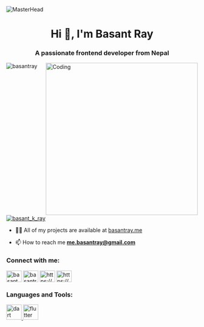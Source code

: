 ![MasterHead](https://1.bp.blogspot.com/-7A4WynwLsMw/XbBpCXG8fHI/AAAAAAAAMt4/uOa1bpLskYgrwGbllhSu2SDj_Mig8SXJQCLcBGAsYHQ/s1600/2000_600px.gif)
<h1 align="center">Hi 👋, I'm Basant Ray</h1>
<h3 align="center">A passionate frontend developer from Nepal</h3>
<img align="right" alt="Coding" width="400" src="https://cdn.dribbble.com/users/1162077/screenshots/3848914/programmer.gif">

<p align="left"> <img src="https://komarev.com/ghpvc/?username=basantray&label=Profile%20views&color=0e75b6&style=flat" alt="basantray" /> </p>

<p align="left"> <a href="https://twitter.com/basant_k_ray" target="blank"><img src="https://img.shields.io/twitter/follow/basant_k_ray?logo=twitter&style=for-the-badge" alt="basant_k_ray" /></a> </p>

- 👨‍💻 All of my projects are available at [basantray.me](basantray.me)

- 📫 How to reach me **me.basantray@gmail.com**

<h3 align="left">Connect with me:</h3>
<p align="left">
<a href="https://twitter.com/basant_k_ray" target="blank"><img align="center" src="https://raw.githubusercontent.com/rahuldkjain/github-profile-readme-generator/master/src/images/icons/Social/twitter.svg" alt="basant_k_ray" height="30" width="40" /></a>
<a href="https://linkedin.com/in/basantray" target="blank"><img align="center" src="https://raw.githubusercontent.com/rahuldkjain/github-profile-readme-generator/master/src/images/icons/Social/linked-in-alt.svg" alt="basantray" height="30" width="40" /></a>
<a href="https://fb.com/https://www.facebook.com/profile.php?id=100092539830465" target="blank"><img align="center" src="https://raw.githubusercontent.com/rahuldkjain/github-profile-readme-generator/master/src/images/icons/Social/facebook.svg" alt="https://www.facebook.com/profile.php?id=100092539830465" height="30" width="40" /></a>
<a href="https://www.youtube.com/c/https://www.youtube.com/channel/ucv0dus85vwjp94ljbl-jdhq" target="blank"><img align="center" src="https://raw.githubusercontent.com/rahuldkjain/github-profile-readme-generator/master/src/images/icons/Social/youtube.svg" alt="https://www.youtube.com/channel/ucv0dus85vwjp94ljbl-jdhq" height="30" width="40" /></a>
</p>

<h3 align="left">Languages and Tools:</h3>
<p align="left"> <a href="https://dart.dev" target="_blank" rel="noreferrer"> <img src="https://www.vectorlogo.zone/logos/dartlang/dartlang-icon.svg" alt="dart" width="40" height="40"/> </a> <a href="https://flutter.dev" target="_blank" rel="noreferrer"> <img src="https://www.vectorlogo.zone/logos/flutterio/flutterio-icon.svg" alt="flutter" width="40" height="40"/> </a> </p>


